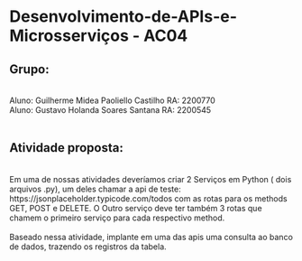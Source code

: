 # Desenvolvimento-de-APIs-e-Microsserviços - AC04
## Grupo:
<br>
Aluno: Guilherme Midea Paoliello Castilho  RA: 2200770<br>
Aluno: Gustavo Holanda Soares Santana  RA: 2200545 
<br><br>

## Atividade proposta:
<br>
Em uma de nossas atividades deveríamos criar 2 Serviços em Python ( dois arquivos .py), um deles chamar a api de teste: https://jsonplaceholder.typicode.com/todos com as rotas para os methods GET, POST e DELETE. O Outro serviço deve ter também 3 rotas que chamem o primeiro serviço para cada respectivo method.<br>
<br>
Baseado nessa atividade, implante em uma das apis uma consulta ao banco de dados, trazendo os registros da tabela.